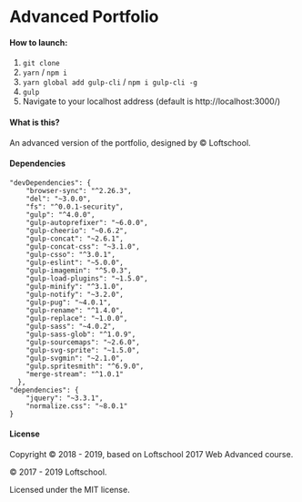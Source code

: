 # Advanced Portfolio

#### How to launch:

1. ```git clone```
2. ```yarn``` / ```npm i```
3. ```yarn global add gulp-cli``` / ```npm i gulp-cli -g```
4. ```gulp```
5. Navigate to your localhost address
(default is http://localhost:3000/)

#### What is this?

An advanced version of the portfolio, designed by © Loftschool.
  
#### Dependencies

```
"devDependencies": {
    "browser-sync": "^2.26.3",
    "del": "~3.0.0",
    "fs": "^0.0.1-security",
    "gulp": "^4.0.0",
    "gulp-autoprefixer": "~6.0.0",
    "gulp-cheerio": "~0.6.2",
    "gulp-concat": "~2.6.1",
    "gulp-concat-css": "~3.1.0",
    "gulp-csso": "^3.0.1",
    "gulp-eslint": "~5.0.0",
    "gulp-imagemin": "^5.0.3",
    "gulp-load-plugins": "~1.5.0",
    "gulp-minify": "^3.1.0",
    "gulp-notify": "~3.2.0",
    "gulp-pug": "~4.0.1",
    "gulp-rename": "^1.4.0",
    "gulp-replace": "~1.0.0",
    "gulp-sass": "~4.0.2",
    "gulp-sass-glob": "^1.0.9",
    "gulp-sourcemaps": "~2.6.0",
    "gulp-svg-sprite": "~1.5.0",
    "gulp-svgmin": "~2.1.0",
    "gulp.spritesmith": "^6.9.0",
    "merge-stream": "^1.0.1"
  },
"dependencies": {
    "jquery": "~3.3.1",
    "normalize.css": "~8.0.1"
}
```

#### License
Copyright © 2018 - 2019, based on Loftschool 2017 Web Advanced course.

© 2017 - 2019 Loftschool.

Licensed under the MIT license.